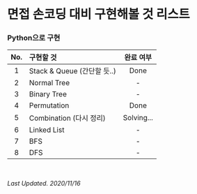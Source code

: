 # 면접 손코딩 대비 구현해볼 것 리스트

### Python으로 구현  

|No.|구현할 것|완료 여부|
|:---:|:---|:---:|
|1|Stack & Queue (간단할 듯..)|Done|
|2|Normal Tree|-|
|3|Binary Tree|-|
|4|Permutation|Done|
|5|Combination (다시 정리)|Solving...|
|6|Linked List|-|
|7|BFS|-|
|8|DFS|-|

<br/>

*Last Updated. 2020/11/16*
